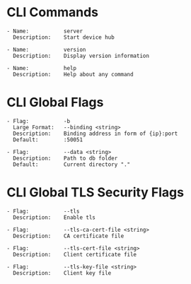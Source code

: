 CLI Commands
=========================
```
- Name:           server
  Description:    Start device hub

- Name:           version
  Description:    Display version information

- Name:           help
  Description:    Help about any command
```
CLI Global Flags
=================
```
- Flag:           -b
  Large Format:   --binding <string>
  Description:    Binding address in form of {ip}:port
  Default:        :50051

- Flag:           --data <string>
  Description:    Path to db folder
  Default:        Current directory "."
```
CLI Global TLS Security Flags
=============================
```
- Flag:           --tls
  Description:    Enable tls

- Flag:           --tls-ca-cert-file <string>
  Description:    CA certificate file

- Flag:           --tls-cert-file <string>
  Description:    Client certificate file

- Flag:           --tls-key-file <string>
  Description:    Client key file
```